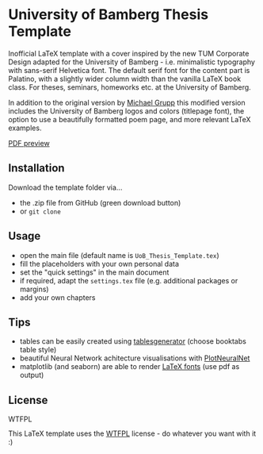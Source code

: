 # University of Bamberg Thesis Template

Inofficial LaTeX template with a cover inspired by the new TUM Corporate Design adapted for the University of Bamberg - i.e. minimalistic typography with sans-serif Helvetica font.
The default serif font for the content part is Palatino, with a slightly wider column width than the vanilla LaTeX book class. For theses, seminars, homeworks etc. at the University of Bamberg.

In addition to the original version by [Michael Grupp](https://github.com/MichaelGrupp/TTT "Link to original repository") this modified version includes the University of Bamberg logos and colors (titlepage font), the option to use a beautifully formatted poem page, and more relevant LaTeX examples.

[PDF preview](https://github.com/mbuet2ner/BambergThesis/blob/master/UoB_Thesis_Template.pdf "PDF preview")


## Installation

Download the template folder via...
* the .zip file from GitHub (green download button)
* or `git clone`

## Usage

* open the main file (default name is `UoB_Thesis_Template.tex`)
* fill the placeholders with your own personal data
* set the "quick settings" in the main document
* if required, adapt the `settings.tex` file (e.g. additional packages or margins)
* add your own chapters

## Tips
* tables can be easily created using [tablesgenerator](https://www.tablesgenerator.com/) (choose booktabs table style)
* beautiful Neural Network achitecture visualisations with [PlotNeuralNet](https://github.com/HarisIqbal88/PlotNeuralNet)
* matplotlib (and seaborn) are able to render [LaTeX fonts](https://matplotlib.org/1.3.1/users/usetex.html) (use pdf as output)

## License
<a href="http://www.wtfpl.net/"><img
       src="http://www.wtfpl.net/wp-content/uploads/2012/12/wtfpl-badge-4.png"
       width="80" height="15" alt="WTFPL" /></a>
       
This LaTeX template uses the [WTFPL](http://www.wtfpl.net/) license - do whatever you want with it :)
